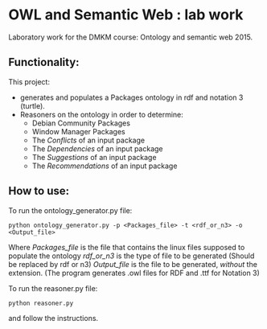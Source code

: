 OWL and Semantic Web : lab work
===============================

Laboratory work for the DMKM course: Ontology and semantic web 2015.

Functionality:
--------------
This project:
   * generates and populates a Packages ontology in rdf and notation 3 (turtle).
   * Reasoners on the ontology in order to determine:
      * Debian Community Packages
      * Window Manager Packages
      * The *Conflicts* of an input package
      * The *Dependencies* of an input package
      * The *Suggestions* of an input package
      * The *Recommendations* of an input package

How to use:
-----------
To run the ontology_generator.py file:
```
python ontology_generator.py -p <Packages_file> -t <rdf_or_n3> -o <Output_file>
```
Where *Packages_file* is the file that contains the linux files supposed to populate the ontology
*rdf_or_n3* is the type of file to be generated (Should be replaced by rdf or n3)
*Output_file* is the file to be generated, *without* the extension. (The program generates .owl files for RDF and .ttf for Notation 3)

To run the reasoner.py file:
```
python reasoner.py
```
and follow the instructions.